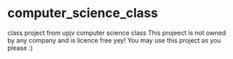 # computer_science_class
class project from upjv computer science class
This projeect is not owned by any company and is licence free yey!
You may use this project as you please :)

